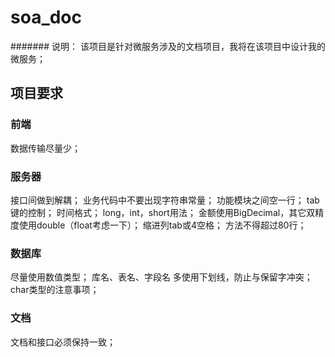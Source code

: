 # soa_doc

####### 说明： 该项目是针对微服务涉及的文档项目，我将在该项目中设计我的微服务；

## 项目要求
### 前端
数据传输尽量少；
### 服务器
接口间做到解耦；
业务代码中不要出现字符串常量；
功能模块之间空一行；
tab键的控制；
时间格式；
long，int，short用法；
金额使用BigDecimal，其它双精度使用double（float考虑一下）；
缩进列tab或4空格；
方法不得超过80行；
### 数据库
尽量使用数值类型；
库名、表名、字段名 多使用下划线，防止与保留字冲突；
char类型的注意事项；
### 文档
文档和接口必须保持一致；
